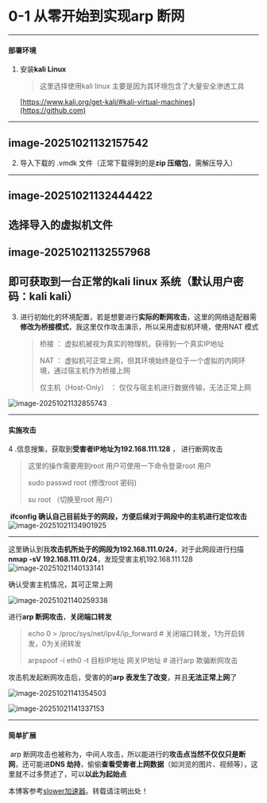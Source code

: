 # 0-1 从零开始到实现arp 断网

---

#### 部署环境

1. 安装**kali Linux**

   > 这里选择使用kali linux 主要是因为其环境包含了大量安全渗透工具

   [https://www.kali.org/get-kali/#kali-virtual-machines](https://github.com)

---

## image-20251021132157542

2. 导入下载的 .vmdk 文件（正常下载得到的是**zip 压缩包**，需解压导入）

---

## image-20251021132444422

## 选择导入的虚拟机文件

## image-20251021132557968

## ​即可获取到一台正常的kali linux 系统（默认用户密码：kali kali）

3. 进行初始化的环境配置，若是想要进行**实际的断网攻击**，这里的网络适配器需**修改为桥接模式**，我这里仅作攻击演示，所以采用虚拟机环境，使用NAT 模式

   > 桥接 ： 虚拟机被视为真实的物理机，获得到一个真实IP地址
   >
   > NAT ： 虚拟机可正常上网，但其环境始终是位于一个虚拟的内网环境，通过宿主机作为桥接上网
   >
   > 仅主机（Host-Only） ： 仅仅与宿主机进行数据传输，无法正常上网

![image-20251021132855743](https://img2024.cnblogs.com/blog/3687944/202510/3687944-20251021143306689-1644654099.png)

---

#### 实施攻击

4 .信息搜集，获取到**受害者IP地址为192.168.111.128** ， 进行断网攻击

> 这里的操作需要用到root 用户可使用一下命令登录root 用户
>
> sudo passwd root (修改root 密码)
>
> su root （切换至root 用户）

​ **ifconfig **确认自己目前处于的网段，方便**后续对于网段中的主机进行定位攻击**
![image-20251021134901925](https://img2024.cnblogs.com/blog/3687944/202510/3687944-20251021143325515-556412931.png)

---

这里确认到我**攻击机所处于的网段为192.168.111.0/24**，对于此网段进行扫描**nmap -sV 192.168.111.0/24**，发现受害主机192.168.111.128
![image-20251021140133141](https://img2024.cnblogs.com/blog/3687944/202510/3687944-20251021143345672-2123337612.png)

确认受害主机情况，其可正常上网

![image-20251021140259338](https://img2024.cnblogs.com/blog/3687944/202510/3687944-20251021143713746-1603410599.png)

进行**arp 断网攻击**，**关闭端口转发**

> echo 0 > /proc/sys/net/ipv4/ip\_forward # 关闭端口转发，1为开启转发，0为关闭转发
>
> arpspoof -i eth0 -t 目标IP地址 网关IP地址 # 进行arp 欺骗断网攻击

攻击机发起断网攻击后，受害的的**arp 表发生了改变**，并且**无法正常上网**了

![image-20251021141354503](https://img2024.cnblogs.com/blog/3687944/202510/3687944-20251021143440739-58840230.png)

![image-20251021141337153](https://img2024.cnblogs.com/blog/3687944/202510/3687944-20251021143454935-597058640.png)

---

#### 简单扩展

​ arp 断网攻击也被称为，中间人攻击，所以能进行的**攻击点当然不仅仅只是断网**，还可能进**DNS 劫持**，偷偷**查看受害者上网数据**（如浏览的图片、视频等），这里就不过多赘述了，可以**以此为起始点**

本博客参考[slower加速器](https://jisuanqi.org)。转载请注明出处！

